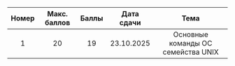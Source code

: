 |Номер|Макс. баллов|Баллы|Дата сдачи|Тема|  
|:-:|:-:|:-:|:-:|:-:|
|1|20|19|23.10.2025|Основные команды OC семейства UNIX|
